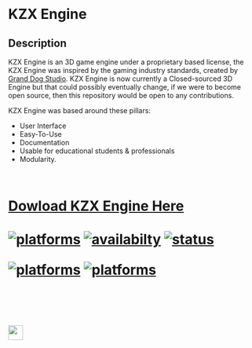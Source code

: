 <html>
  
  <br/>

</p>
  
# KZX Engine
## Description
KZX Engine is an 3D  game engine under a proprietary based license, the KZX Engine was inspired by the gaming industry standards, created by [Grand Dog Studio](https://www.granddogstudio.com/). KZX Engine is now currently a Closed-sourced 3D Engine but that could possibly eventually change, if we were to become open source, then this repository would be open to any contributions.

KZX Engine was based around these pillars:
- User Interface
- Easy-To-Use
- Documentation
- Usable for educational students & professionals
- Modularity.

<br/>
<a href="https://www.kzxengine.com"><h1>Dowload KZX Engine Here</1h></a>

<br/>
<br/>
<a href="#"><img alt="platforms" src="https://img.shields.io/badge/Version-4.0.1-sucess"/></a> <a href="#"><img alt="availabilty" src="https://img.shields.io/badge/Source%20Code-Unavailable-red"/></a> <a href="#"><img alt="status" src="https://img.shields.io/badge/Status-Released-green"/></a> 



<a href="https://kzxengine.com/KZX_Software_License__EULA.pdf"><img alt="platforms" src="https://img.shields.io/badge/License-Proprietary-orange"/></a>
<a href="#"><img alt="platforms" src="https://img.shields.io/badge/platforms-Windows-blue?style=flat-square"/></a>

<br/>
<br/>
<a href="https://discord.gg/jKDvv7s"><img src="https://img.shields.io/discord/622075717659656195.svg?label=&logo=discord&logoColor=ffffff&color=7389D8&labelColor=6A7EC2" height=30></img></a>
</p>

</html>
